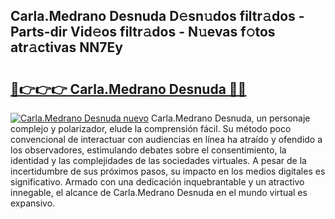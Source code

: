 ## Carla.Medrano Desnuda D𝚎sn𝚞dos filtr𝚊dos - Parts-dir Vid𝚎os filtr𝚊dos - N𝚞evas f𝚘tos atr𝚊ctivas NN7Ey

# <h2><a href="http://mb4qs5.tromn.icu/?c=Carla.Medrano+Desnuda">🔗👉👉👉 Carla.Medrano Desnuda 🔗🔗</a></h2>

[![Carla.Medrano Desnuda nuevo](https://i.imgur.com/pEAQMta.gif)](http://mb4qs5.tromn.icu/?c=Carla.Medrano+Desnuda)
Carla.Medrano Desnuda, un personaje complejo y polarizador, elude la comprensión fácil. Su método poco convencional de interactuar con audiencias en línea ha atraído y ofendido a los observadores, estimulando debates sobre el consentimiento, la identidad y las complejidades de las sociedades virtuales. A pesar de la incertidumbre de sus próximos pasos, su impacto en los medios digitales es significativo. Armado con una dedicación inquebrantable y un atractivo innegable, el alcance de Carla.Medrano Desnuda en el mundo virtual es expansivo.
